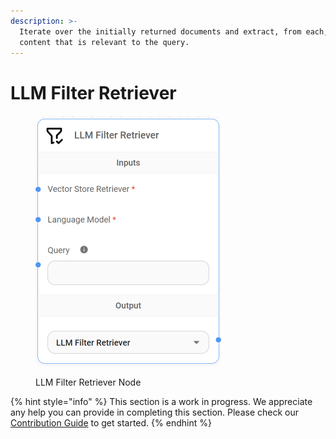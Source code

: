 ```yaml
---
description: >-
  Iterate over the initially returned documents and extract, from each, only the
  content that is relevant to the query.
---
```


# LLM Filter Retriever

<figure><img src="../../../.gitbook/assets/image (144).png" alt="" width="297"><figcaption><p>LLM Filter Retriever Node</p></figcaption></figure>

{% hint style="info" %}
This section is a work in progress. We appreciate any help you can provide in completing this section. Please check our [Contribution Guide](https://toi500.gitbook.io/flowise-docs/\~/changes/8jXR0fgKTRRTOfbueBkZ/contributing) to get started.
{% endhint %}

